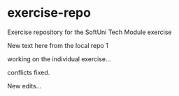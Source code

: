 # exercise-repo
Exercise repository for the SoftUni Tech Module exercise

New text here from the local repo 1

working on the individual exercise...

conflicts fixed.

New edits...